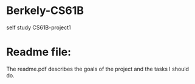 # Berkely-CS61B
self study CS61B-project1

# Readme file:
The readme.pdf describes the goals of the project and the tasks I should do.
